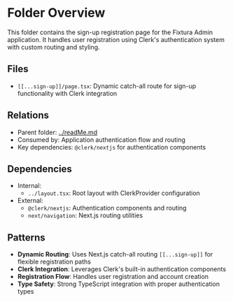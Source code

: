 # Folder Overview

This folder contains the sign-up registration page for the Fixtura Admin application. It handles user registration using Clerk's authentication system with custom routing and styling.

## Files

- `[[...sign-up]]/page.tsx`: Dynamic catch-all route for sign-up functionality with Clerk integration

## Relations

- Parent folder: [../readMe.md](../readMe.md)
- Consumed by: Application authentication flow and routing
- Key dependencies: `@clerk/nextjs` for authentication components

## Dependencies

- Internal:
  - `../layout.tsx`: Root layout with ClerkProvider configuration
- External:
  - `@clerk/nextjs`: Authentication components and routing
  - `next/navigation`: Next.js routing utilities

## Patterns

- **Dynamic Routing**: Uses Next.js catch-all routing `[[...sign-up]]` for flexible registration paths
- **Clerk Integration**: Leverages Clerk's built-in authentication components
- **Registration Flow**: Handles user registration and account creation
- **Type Safety**: Strong TypeScript integration with proper authentication types
